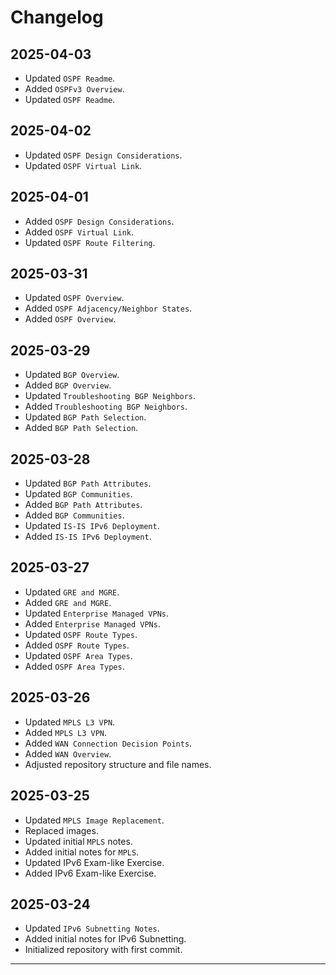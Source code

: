 
# Changelog  


## 2025-04-03  
- Updated `OSPF Readme`.  
- Added `OSPFv3 Overview`.  
- Updated `OSPF Readme`.  

## 2025-04-02  
- Updated `OSPF Design Considerations`.  
- Updated `OSPF Virtual Link`.  

## 2025-04-01  
- Added `OSPF Design Considerations`.  
- Added `OSPF Virtual Link`.  
- Updated `OSPF Route Filtering`.  

## 2025-03-31  
- Updated `OSPF Overview`.  
- Added `OSPF Adjacency/Neighbor States`.  
- Added `OSPF Overview`.  

## 2025-03-29  
- Updated `BGP Overview`.  
- Added `BGP Overview`.  
- Updated `Troubleshooting BGP Neighbors`.  
- Added `Troubleshooting BGP Neighbors`.  
- Updated `BGP Path Selection`.  
- Added `BGP Path Selection`.  

## 2025-03-28  
- Updated `BGP Path Attributes`.  
- Updated `BGP Communities`.  
- Added `BGP Path Attributes`.  
- Added `BGP Communities`.  
- Updated `IS-IS IPv6 Deployment`.  
- Added `IS-IS IPv6 Deployment`.  

## 2025-03-27  
- Updated `GRE and MGRE`.  
- Added `GRE and MGRE`.  
- Updated `Enterprise Managed VPNs`.  
- Added `Enterprise Managed VPNs`.  
- Updated `OSPF Route Types`.  
- Added `OSPF Route Types`.  
- Updated `OSPF Area Types`.  
- Added `OSPF Area Types`.  

## 2025-03-26  
- Updated `MPLS L3 VPN`.  
- Added `MPLS L3 VPN`.  
- Added `WAN Connection Decision Points`.  
- Added `WAN Overview`.  
- Adjusted repository structure and file names.  

## 2025-03-25  
- Updated `MPLS Image Replacement`.  
- Replaced images.  
- Updated initial `MPLS` notes.  
- Added initial notes for `MPLS`.  
- Updated IPv6 Exam-like Exercise.  
- Added IPv6 Exam-like Exercise.  

## 2025-03-24  
- Updated `IPv6 Subnetting Notes`.  
- Added initial notes for IPv6 Subnetting.  
- Initialized repository with first commit.  

---


